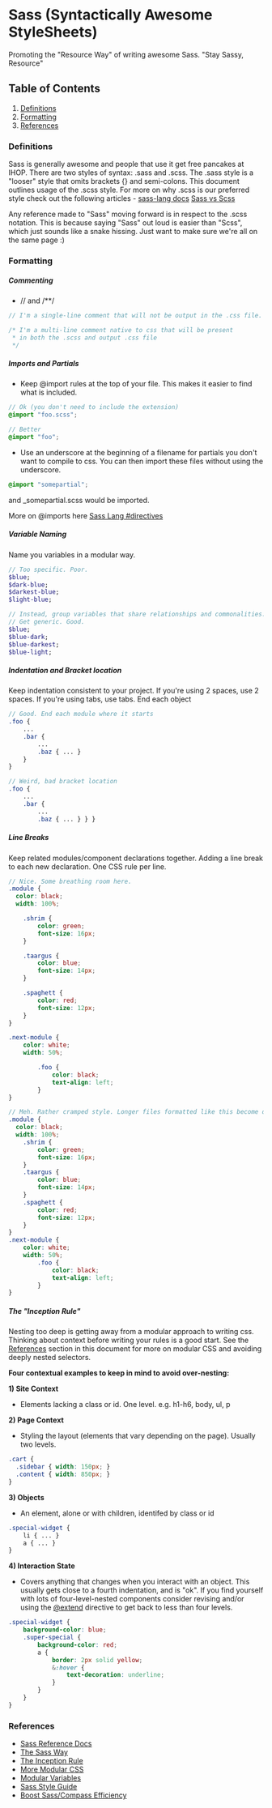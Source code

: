 # Sass (Syntactically Awesome StyleSheets)

Promoting the "Resource Way" of writing awesome Sass. "Stay Sassy, Resource"

## Table of Contents

1. [Definitions](#definitions)
1. [Formatting](#formatting)
1. [References](#references)

### <a name='definitions'>Definitions</a>  
Sass is generally awesome and people that use it get free pancakes at IHOP.
There are two styles of syntax: .sass and .scss. The .sass style is a "looser" style that omits brackets {} and semi-colons. This document outlines usage of the .scss style. For more on why .scss is our preferred style check out the following articles - [sass-lang docs](http://sass-lang.com/docs/yardoc/file.SASS_REFERENCE.html#syntax) [Sass vs Scss](http://thesassway.com/articles/sass-vs-scss-which-syntax-is-better)

Any reference made to "Sass" moving forward is in respect to the .scss notation. This is because saying "Sass" out loud is easier than "Scss", which just sounds like a snake hissing. Just want to make sure we're all on the same page :)

### <a name='formatting'>Formatting</a>
##### Commenting
- // and /**/

```SCSS      
// I'm a single-line comment that will not be output in the .css file. I am only visible in the .scss file

/* I'm a multi-line comment native to css that will be present
 * in both the .scss and output .css file
 */

```

##### Imports and Partials
- Keep @import rules at the top of your file. This makes it easier to find what is included.

```SCSS
// Ok (you don't need to include the extension)
@import "foo.scss";

// Better
@import "foo";
```

- Use an underscore at the beginning of a filename for partials you don't want to compile to css. You can then import these files without using the underscore.

```SCSS
@import "somepartial";
```

and _somepartial.scss would be imported.

More on @imports here [Sass Lang #directives](http://sass-lang.com/docs/yardoc/file.SASS_REFERENCE.html#directives)

##### Variable Naming
Name you variables in a modular way.

```SCSS
// Too specific. Poor.
$blue;
$dark-blue;
$darkest-blue;
$light-blue;

// Instead, group variables that share relationships and commonalities.
// Get generic. Good.
$blue;
$blue-dark;
$blue-darkest;
$blue-light;
```

##### Indentation and Bracket location
Keep indentation consistent to your project. If you're using 2 spaces, use 2 spaces. If you're using tabs, use tabs. End each object

```SCSS
// Good. End each module where it starts
.foo {
	...
	.bar { 
		...
		.baz { ... }
	}
}

// Weird, bad bracket location
.foo {
	...
	.bar { 
		...
		.baz { ... } } }
```
##### Line Breaks
Keep related modules/component declarations together. Adding a line break to each new declaration. One CSS rule per line.

```SCSS
// Nice. Some breathing room here. 
.module {
  color: black;
  width: 100%;

  	.shrim {
  		color: green;
  		font-size: 16px;
  	}

  	.taargus {
  		color: blue;
  		font-size: 14px;
  	}

  	.spaghett {
  		color: red;
  		font-size: 12px;
  	}
}

.next-module {
	color: white;
	width: 50%;

		.foo {
			color: black;
			text-align: left;
		}
}
```

```SCSS
// Meh. Rather cramped style. Longer files formatted like this become difficult to read.
.module {
  color: black;
  width: 100%;
  	.shrim {
  		color: green;
  		font-size: 16px;
  	}
  	.taargus {
  		color: blue;
  		font-size: 14px;
  	}
  	.spaghett {
  		color: red;
  		font-size: 12px;
  	}
}
.next-module {
	color: white;
	width: 50%;
		.foo {
			color: black;
			text-align: left;
		}
}
```

##### The "Inception Rule"
Nesting too deep is getting away from a modular approach to writing css. Thinking about context before writing your rules is a good start. See the [References](#references) section in this document for more on modular CSS and avoiding deeply nested selectors.

**Four contextual examples to keep in mind to avoid over-nesting:**

**1) Site Context**
- Elements lacking a class or id. One level. e.g. h1-h6, body, ul, p

**2) Page Context**
- Styling the layout (elements that vary depending on the page). Usually two levels.

```SCSS
.cart {
  .sidebar { width: 150px; }
  .content { width: 850px; }
}
```

**3) Objects**
- An element, alone or with children, identifed by class or id

```SCSS
.special-widget {
	li { ... }
	a { ... }
}
```

**4) Interaction State**
- Covers anything that changes when you interact with an object. This usually gets close to a fourth indentation, and is "ok". If you find yourself with lots of four-level-nested components consider revising and/or using the [@extend](http://sass-lang.com/docs/yardoc/file.SASS_REFERENCE.html#extend) directive to get back to less than four levels.

```SCSS
.special-widget {
	background-color: blue;
	.super-special { 
		background-color: red;	
		a {
			border: 2px solid yellow;
			&:hover {
				text-decoration: underline;
			}
		}
	}
}
```

### <a name='references'>References</a>
- [Sass Reference Docs](http://sass-lang.com/docs/yardoc/file.SASS_REFERENCE.html)
- [The Sass Way](http://thesassway.com/)
- [The Inception Rule](http://thesassway.com/beginner/the-inception-rule)
- [More Modular CSS](http://thesassway.com/intermediate/avoid-nested-selectors-for-more-modular-css)
- [Modular Variables](http://webdesign.tutsplus.com/tutorials/htmlcss-tutorials/quick-tip-name-your-sass-variables-modularly/)
- [Sass Style Guide](http://css-tricks.com/sass-style-guide/)
- [Boost Sass/Compass Efficiency](http://www.netmagazine.com/tutorials/boost-sass-compass-efficiency)